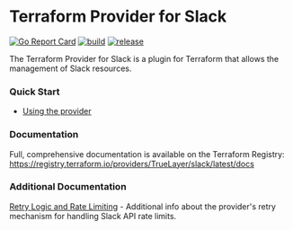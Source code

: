 # Terraform Provider for Slack

[![Go Report Card](https://goreportcard.com/badge/github.com/TrueLayer/terraform-provider-slack)](https://goreportcard.com/report/github.com/TrueLayer/terraform-provider-slack) <a href="https://github.com/TrueLayer/terraform-provider-slack/actions?query=workflow%3ABuild">![build](https://github.com/TrueLayer/terraform-provider-slack/workflows/Build/badge.svg)</a> <a href="https://github.com/TrueLayer/terraform-provider-slack/actions?query=workflow%3Arelease">![release](https://github.com/TrueLayer/terraform-provider-slack/workflows/release/badge.svg)</a>

The Terraform Provider for Slack is a plugin for Terraform that allows the
management of Slack resources.

### Quick Start

- [Using the provider ](https://registry.terraform.io/providers/TrueLayer/slack/latest/docs)

### Documentation

Full, comprehensive documentation is available on the Terraform Registry: https://registry.terraform.io/providers/TrueLayer/slack/latest/docs

### Additional Documentation
[Retry Logic and Rate Limiting](docs/retry-logic.md) - Additional info about the provider's retry mechanism for handling Slack API rate limits.
